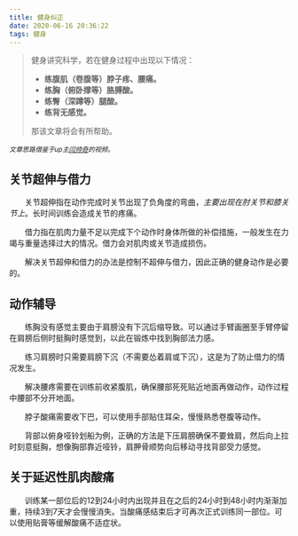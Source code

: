 ```yaml
---
title: 健身纠正
date: 2020-06-16 20:36:22
tags: 健身
---
```

>健身讲究科学，若在健身过程中出现以下情况：
><br>
>+ **练腹肌（卷腹等）脖子疼、腰痛。**
>+ **练胸（俯卧撑等）胳膊酸。**
>+ **练臀（深蹲等）腿酸。**
>+ **练背无感觉。**
>
>那该文章将会有所帮助。

<small><i>文章思路借鉴于up主[闫帅奇](https://www.bilibili.com/video/av498599180)的视频。</i></small>
<!-- more -->

## 关节超伸与借力
&emsp;&emsp;关节超伸指在动作完成时关节出现了负角度的弯曲，<i>主要出现在肘关节和膝关节上</i>。长时间训练会造成关节的疼痛。

&emsp;&emsp;借力指在肌肉力量不足以完成下个动作时身体所做的补偿措施，一般发生在力竭与重量选择过大的情况。借力会对肌肉或关节造成损伤。

&emsp;&emsp;解决关节超伸和借力的办法是控制不超伸与借力，因此正确的健身动作是必要的。

## 动作辅导
&emsp;&emsp;练胸没有感觉主要由于肩膀没有下沉后缩导致。可以通过手臂画圈至手臂停留在肩膀后侧时挺胸时感觉到，以此在锻炼中找到胸部法力感。

&emsp;&emsp;练习肩膀时只需要肩膀下沉（不需要怂着肩或下沉），这是为了防止借力的情况发生。

&emsp;&emsp;解决腰疼需要在训练前收紧腹肌，确保腰部死死贴近地面再做动作，动作过程中腰部不分开地面。

&emsp;&emsp;脖子酸痛需要收下巴，可以使用手部贴住耳朵，慢慢熟悉卷腹等动作。

&emsp;&emsp;背部以俯身哑铃划船为例，正确的方法是下压肩膀确保不要耸肩，然后向上拉时刻意挺胸，想像胸部靠近哑铃，肩胛骨顺势向后移动寻找背部受力感觉。

## 关于延迟性肌肉酸痛
&emsp;&emsp;训练某一部位后的12到24小时内出现并且在之后的24小时到48小时内渐渐加重，持续3到7天才会慢慢消失。当酸痛感结束后才可再次正式训练同一部位。可以使用贴膏等缓解酸痛不适症状。